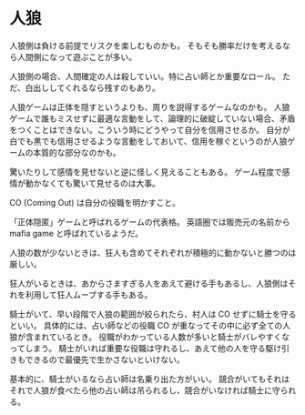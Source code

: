 # 人狼

人狼側は負ける前提でリスクを楽しむものかも。
そもそも勝率だけを考えるなら人間側になって遊ぶことが多い。

人狼側の場合、人間確定の人は殺していい。特に占い師とか重要なロール。
ただ、白出ししてくれるなら残すのもあり。

人狼ゲームは正体を隠すというよりも、周りを説得するゲームなのかも。
人狼ゲームで誰もミスせずに最適な言動をして、論理的に破綻していない場合、矛盾をつくことはできない。こういう時にどうやって自分を信用させるか。
自分が白でも黒でも信用させるような言動をしておいて、信用を稼ぐというのが人狼ゲームの本質的な部分なのかも。

驚いたりして感情を見せないと逆に怪しく見えることもある。
ゲーム程度で感情が動かなくても驚いて見せるのは大事。

CO (Coming Out) は自分の役職を明かすこと。

「正体隠匿」ゲームと呼ばれるゲームの代表格。
英語圏では販売元の名前から mafia game と呼ばれているようだ。

人狼の数が少ないときは、狂人も含めてそれぞれが積極的に動かないと勝つのは厳しい。

狂人がいるときは、あからさますぎる人をあえて避ける手もあるし、人狼側はそれを利用して狂人ムーブする手もある。

騎士がいて、早い段階で人狼の範囲が絞られたら、村人は CO せずに騎士を守るといい。
具体的には、占い師などの役職 CO が重なってその中に必ず全ての人狼が含まれているとき。
役職がわかっている人数が多いと騎士がバレやすくなってしまう。
騎士がいれば重要な役職は守れるし、あえて他の人を守る駆け引きもできるので最優先で生かさないといけない。

基本的に、騎士がいるなら占い師は名乗り出た方がいい。
競合がいてもそれはそれで人狼が食べたら他の占い師は吊られるし、競合がいなければ騎士に守られる。
